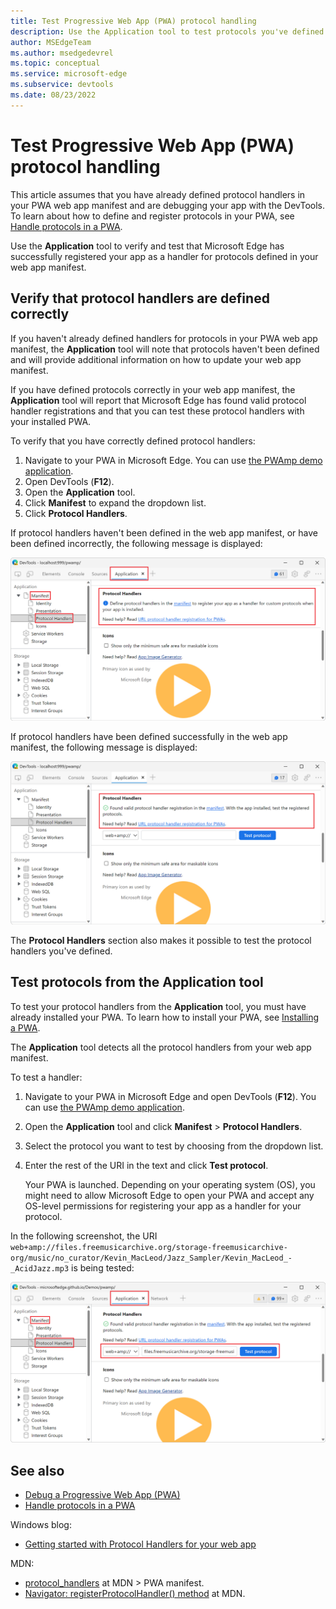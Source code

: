 ```yaml
---
title: Test Progressive Web App (PWA) protocol handling
description: Use the Application tool to test protocols you've defined in your PWA web app manifest.
author: MSEdgeTeam
ms.author: msedgedevrel
ms.topic: conceptual
ms.service: microsoft-edge
ms.subservice: devtools
ms.date: 08/23/2022
---
```

# Test Progressive Web App (PWA) protocol handling

This article assumes that you have already defined protocol handlers in your PWA web app manifest and are debugging your app with the DevTools. To learn about how to define and register protocols in your PWA, see [Handle protocols in a PWA](../../progressive-web-apps/how-to/handle-protocols.md).  

Use the **Application** tool to verify and test that Microsoft Edge has successfully registered your app as a handler for protocols defined in your web app manifest.


<!-- ====================================================================== -->
## Verify that protocol handlers are defined correctly

If you haven't already defined handlers for protocols in your PWA web app manifest, the **Application** tool will note that protocols haven't been defined and will provide additional information on how to update your web app manifest.

If you have defined protocols correctly in your web app manifest, the **Application** tool will report that Microsoft Edge has found valid protocol handler registrations and that you can test these protocol handlers with your installed PWA.

To verify that you have correctly defined protocol handlers:

1. Navigate to your PWA in Microsoft Edge. You can use [the PWAmp demo application](https://microsoftedge.github.io/Demos/pwamp/).
1. Open DevTools (**F12**).
1. Open the **Application** tool.
1. Click **Manifest** to expand the dropdown list.
1. Click **Protocol Handlers**.

If protocol handlers haven't been defined in the web app manifest, or have been defined incorrectly, the following message is displayed:

![The Protocol Handlers section of the Manifest pane without protocols defined](./protocol-handlers-images/protocol-handlers-not-defined.png)

If protocol handlers have been defined successfully in the web app manifest, the following message is displayed:

![The Protocol Handlers section of the Manifest pane with protocols defined](./protocol-handlers-images/protocol-handlers-defined.png)

The **Protocol Handlers** section also makes it possible to test the protocol handlers you've defined.


<!-- ====================================================================== -->
## Test protocols from the Application tool

To test your protocol handlers from the **Application** tool, you must have already installed your PWA.  To learn how to install your PWA, see [Installing a PWA](../../progressive-web-apps/ux.md#installing-a-pwa).

The **Application** tool detects all the protocol handlers from your web app manifest.

To test a handler:

1. Navigate to your PWA in Microsoft Edge and open DevTools (**F12**). You can use [the PWAmp demo application](https://microsoftedge.github.io/Demos/pwamp/).

1. Open the **Application** tool and click **Manifest** > **Protocol Handlers**.

1. Select the protocol you want to test by choosing from the dropdown list.

1. Enter the rest of the URI in the text and click **Test protocol**.

   Your PWA is launched.  Depending on your operating system (OS), you might need to allow Microsoft Edge to open your PWA and accept any OS-level permissions for registering your app as a handler for your protocol.

In the following screenshot, the URI `web+amp://files.freemusicarchive.org/storage-freemusicarchive-org/music/no_curator/Kevin_MacLeod/Jazz_Sampler/Kevin_MacLeod_-_AcidJazz.mp3` is being tested:

![Testing the custom web+amp protocol from the Application tool](./protocol-handlers-images/test-protocol-handlers.png)


<!-- ====================================================================== -->
## See also

* [Debug a Progressive Web App (PWA)](./index.md)
* [Handle protocols in a PWA](../../progressive-web-apps/how-to/handle-protocols.md)

Windows blog:
* [Getting started with Protocol Handlers for your web app](https://blogs.windows.com/msedgedev/2022/01/20/getting-started-url-protocol-handlers-microsoft-edge/)

MDN:
* [protocol_handlers](https://developer.mozilla.org/docs/Web/Progressive_web_apps/Manifest/Reference/protocol_handlers) at MDN > PWA manifest.
* [Navigator: registerProtocolHandler() method](https://developer.mozilla.org/docs/Web/API/Navigator/registerProtocolHandler) at MDN.
